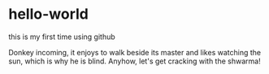 # hello-world
this is my first time using github


Donkey incoming, it enjoys to walk beside its master and likes watching the sun, 
which is why he is blind. Anyhow, let's get cracking with the shwarma!
